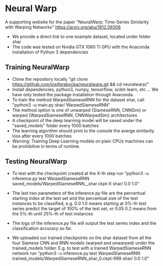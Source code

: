 # Neural Warp

A supporting website for the paper "NeuralWarp: Time-Series Similarity with Warping Networks" https://arxiv.org/abs/1812.08306

* We provide a direct link to one example dataset, located under folder shar
* The code was tested on Nvidia GTX 1080 Ti GPU with the Anaconda installation of Python 3 dependencies

## Training NeuralWarp

* Clone the repository locally "git clone https://github.com/josifgrabocka/neuralwarp.git && cd neuralwarp/"
* Install dependencies, python3, numpy, tensorflow, scikit-learn, etc ... We have only tested the package installation through Anaconda.
* To train the method WarpedSiameseRNN for the dataset shar, call "python3 -u main.py shar/ WarpedSiameseRNN"
* The method option is one of unwarped {SiameseRNN, CNNSim} or warped {WarpedSiameseRNN, CNNWarpedSim} architectures
* A checkpoint of the deep learning model will be saved under the "saved_models" folder every 1000 batches
* The learning algorithm should print to the console the averge similarity loss after every 1000 batches
* Warning: Training Deep Learning models on plain CPUs machines can be prohibitive in terms of runtime.

## Testing NeuralWarp

* To test with the checkpoint created at the X-th step run "python3 -u inference.py test WarpedSiameseRNN saved_models/WarpedSiameseRNN__shar.ckpt-X shar/ 0.0 1.0"
* The last two parameters of the inference.py file are the percentual starting index at the test set and the percentual size of the test instances to be classified, e.g. 0.0 1.0 means starting at 0%-th test series predict the target of 100% of the test set, or 0.05 0.2 means from the 5%-th until 25%-th of test instances
* The logs of the inference.py file will output the test series index and the classification accuracy so far.

* We uploaded our trained checkpoints on the shar dataset from all the four Siamese CNN and RNN models (warped and unwarped) under the trained_models folder. E.g. to test with a trained WarpedSiameseRNN network run "python3 -u inference.py test WarpedSiameseRNN trained_models/WarpedSiameseRNN_shar_0.ckpt-999 shar/ 0.0 1.0"
